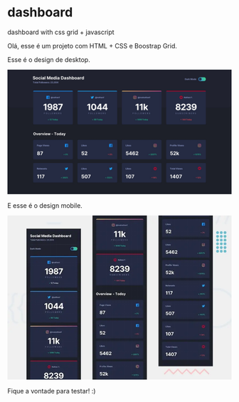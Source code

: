 # dashboard
dashboard with css grid + javascript

Olá, esse é um projeto com HTML + CSS e Boostrap Grid.


Esse é o design de desktop.

<img src="/dashboard_design.jpg" alt="desktop"/>


E esse é o design mobile.

<img src="/mobile-design_dash.webp" alt="Design"/>





Fique a vontade para testar! :)
